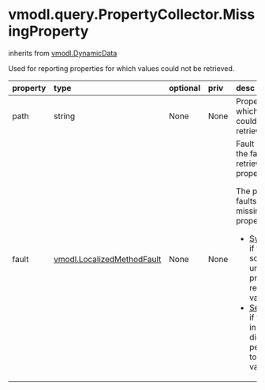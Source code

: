 vmodl.query.PropertyCollector.MissingProperty
=============================================
inherits from [vmodl.DynamicData](docs/vmodl.DynamicData.md)


Used for reporting properties for which values could not be retrieved.

| property | type | optional | priv | desc |
|:---------|:-----|:---------|:-----|:-----|
| path | string | None | None | Property for which a value could not be retrieved |
| fault | [vmodl.LocalizedMethodFault](vmodl.LocalizedMethodFault.md "vmodl.LocalizedMethodFault") | None | None | Fault describing the failure to retrieve the property value.    <p> The possible faults for missing properties are: <ul>    <li> <a href="vmodl.fault.SystemError.md">SystemError</a> if there was some unknown problem        reading the value    <li> <a href="vmodl.fault.SecurityError.md">SecurityError</a> if the logged in session did        not have permission to read the value    </ul> |


